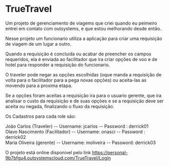 # TrueTravel
Um projeto de gerenciamento de viagems que criei quando eu peimeiro entrei em contato com outsystems, e que estou melhorando desde então.

Nesse projeto um funcionario utiliza a aplicação para criar uma requisição de viagem de um lugar a outro.

Quando a requisição é concluida ou acabar de preencher os campos requeridos, ela é enviada ao facilitador que ira criar opções de voo e de hotel para responder a requisição do funcionario.  

O traveler pode negar as opções escolhidas (oque manda a requisição de volta para o facilitador para a pega novas opções) ou aceita-las as movendo para a proxima etapa.

Se a opções foram aceitas a requisição ira para o usuario gerente, que ira analisar o custo da requisição e de suas opções e se a requisição deve ser aceita ou negada, finalizando o fluxo da requisição.

Os Cadastros para cada role são:  

João Carlos (Traveler) -- Username: jcarlos -- Password : derrick01  
Olavo Nascimento (Facilitador) -- Username: onasci -- Password : derrick02  
Maria Oliveira (gerente) -- Username: moliveira -- Password: derrick03  

O projeto está online disponivel pelo link https://personal-9b7bfgu4.outsystemscloud.com/TrueTravel/Login
